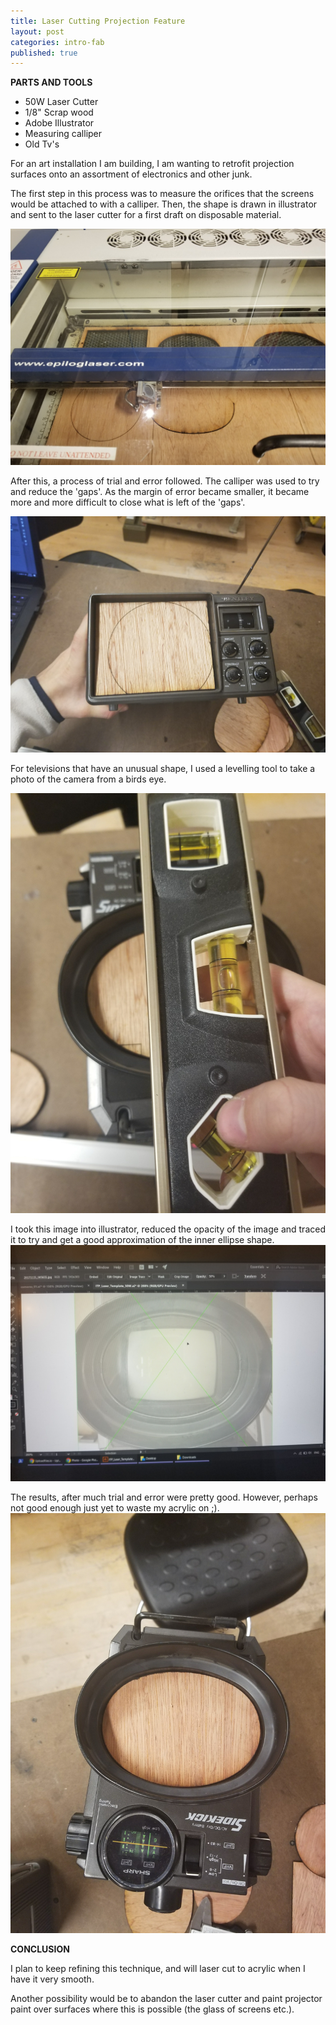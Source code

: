 ```yaml
---
title: Laser Cutting Projection Feature
layout: post
categories: intro-fab
published: true
---
```



**PARTS AND TOOLS**

* 50W Laser Cutter
* 1/8" Scrap wood
* Adobe Illustrator
* Measuring calliper
* Old Tv's

For an art installation I am building,  I am wanting to retrofit projection surfaces
onto an assortment of electronics and other junk.

The first step in this process was to measure the orifices that the screens would be attached to with a calliper.
Then, the shape is drawn in illustrator and sent to the laser cutter for a first draft on disposable material.

![](/blog/assets/fab_laser_cutter/1.jpg)

After this, a process of trial and error followed. The calliper was used to try and reduce the 'gaps'.
As the margin of error became smaller, it became more and more difficult to close what is left of the 'gaps'.

![](/blog/assets/fab_laser_cutter/2.jpg)

For televisions that have an unusual shape, I used a levelling tool to take a photo of the camera from a birds eye.

![](/blog/assets/fab_laser_cutter/4.jpg)

I took this image into illustrator, reduced the opacity of the image and traced it to try and get a good approximation of the inner ellipse shape.
![](/blog/assets/fab_laser_cutter/3.jpg)

The results, after much trial and error were pretty good. However, perhaps not good enough just yet to waste my acrylic on ;).
![](/blog/assets/fab_laser_cutter/5.jpg)

**CONCLUSION**

I plan to keep refining this technique, and will laser cut to acrylic when I have it very smooth.

Another possibility would be to abandon the laser cutter and paint projector paint over surfaces where this is possible (the glass of screens etc.).
